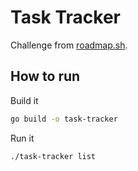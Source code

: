 # Task Tracker

Challenge from [roadmap.sh](https://roadmap.sh/projects/task-tracker).

## How to run

Build it

```sh
go build -o task-tracker
```

Run it

```sh
./task-tracker list
```
